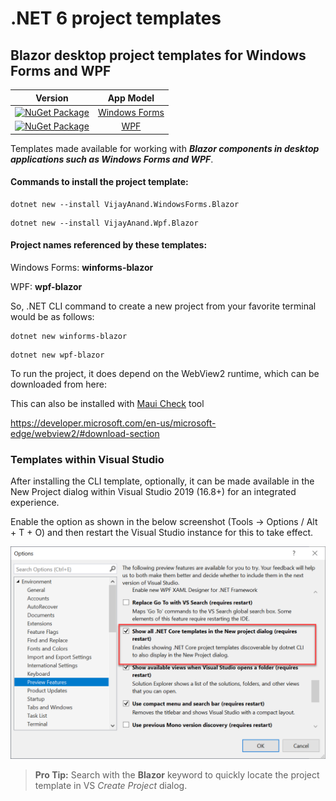 # .NET 6 project templates

## Blazor desktop project templates for Windows Forms and WPF

| Version | App Model |
| :-----: | :-------: |
| [![NuGet Package](https://badgen.net/nuget/v/VijayAnand.WindowsForms.Blazor/)](https://www.nuget.org/packages/VijayAnand.WindowsForms.Blazor/) | [Windows Forms](https://www.nuget.org/packages/VijayAnand.WindowsForms.Blazor/)|
| [![NuGet Package](https://badgen.net/nuget/v/VijayAnand.Wpf.Blazor/)](https://www.nuget.org/packages/VijayAnand.Wpf.Blazor/) | [WPF](https://www.nuget.org/packages/VijayAnand.Wpf.Blazor/)|

Templates made available for working with _**Blazor components in desktop applications such as Windows Forms and WPF**_.

#### Commands to install the project template:

```console
dotnet new --install VijayAnand.WindowsForms.Blazor
```

```console
dotnet new --install VijayAnand.Wpf.Blazor
```

#### Project names referenced by these templates:

Windows Forms: **winforms-blazor**

WPF: **wpf-blazor**

So, .NET CLI command to create a new project from your favorite terminal would be as follows:

```console
dotnet new winforms-blazor
```

```console
dotnet new wpf-blazor
```

To run the project, it does depend on the WebView2 runtime, which can be downloaded from here:

This can also be installed with [Maui Check](https://github.com/Redth/dotnet-maui-check) tool

https://developer.microsoft.com/en-us/microsoft-edge/webview2/#download-section

### Templates within Visual Studio

After installing the CLI template, optionally, it can be made available in the New Project dialog within Visual Studio 2019 (16.8+) for an integrated experience.

Enable the option as shown in the below screenshot (Tools -> Options / Alt + T + O) and then restart the Visual Studio instance for this to take effect.

![CLI Project Templates within Visual Studio 2019](./images/cli-templates-option-enable.png)

> **Pro Tip:** Search with the **Blazor** keyword to quickly locate the project template in VS _Create Project_ dialog.
